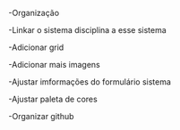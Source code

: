 -Organização

-Linkar o sistema disciplina a esse sistema

-Adicionar grid

-Adicionar mais imagens

-Ajustar imformações do formulário sistema 

-Ajustar paleta de cores

-Organizar github
